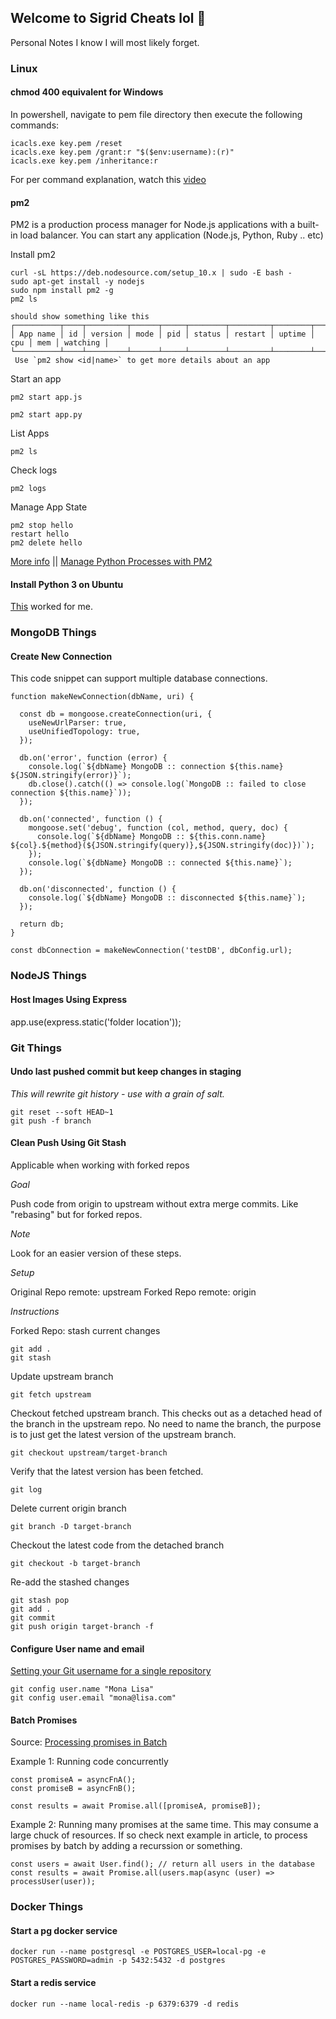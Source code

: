 ## Welcome to Sigrid Cheats lol 🤣

Personal Notes I know I will most likely forget. 

### Linux

#### chmod 400 equivalent for Windows

In powershell, navigate to pem file directory then execute the following commands:

```
icacls.exe key.pem /reset
icacls.exe key.pem /grant:r "$($env:username):(r)"
icacls.exe key.pem /inheritance:r
```

For per command explanation, watch this [video](https://www.youtube.com/watch?v=P1erVo5X3Bs)


#### pm2

PM2 is a production process manager for Node.js applications with a built-in load balancer. You can start any application (Node.js, Python, Ruby .. etc)

Install pm2

```
curl -sL https://deb.nodesource.com/setup_10.x | sudo -E bash -
sudo apt-get install -y nodejs
sudo npm install pm2 -g
pm2 ls

should show something like this
┌──────────┬────┬─────────┬──────┬─────┬────────┬─────────┬────────┬─────┬─────┬──────────┐
│ App name │ id │ version │ mode │ pid │ status │ restart │ uptime │ cpu │ mem │ watching │
└──────────┴────┴─────────┴──────┴─────┴────────┴─────────┴────────┴─────┴─────┴──────────┘
 Use `pm2 show <id|name>` to get more details about an app
```

Start an app

```
pm2 start app.js
```

```
pm2 start app.py
```

List Apps

```
pm2 ls
```

Check logs
```
pm2 logs
```

Manage App State
```
pm2 stop hello
restart hello
pm2 delete hello
```


[More info](https://pm2.io/)   ||  [Manage Python Processes with PM2](https://pm2.io/blog/2018/09/19/Manage-Python-Processes)


####  Install Python 3 on Ubuntu

[This](https://phoenixnap.com/kb/how-to-install-python-3-ubuntu) worked for me. 





### MongoDB Things


####  Create New Connection

This code snippet can support multiple database connections.

```
function makeNewConnection(dbName, uri) {

  const db = mongoose.createConnection(uri, {
    useNewUrlParser: true,
    useUnifiedTopology: true,
  });

  db.on('error', function (error) {
    console.log(`${dbName} MongoDB :: connection ${this.name} ${JSON.stringify(error)}`);
    db.close().catch(() => console.log(`MongoDB :: failed to close connection ${this.name}`));
  });

  db.on('connected', function () {
    mongoose.set('debug', function (col, method, query, doc) {
      console.log(`${dbName} MongoDB :: ${this.conn.name} ${col}.${method}(${JSON.stringify(query)},${JSON.stringify(doc)})`);
    });
    console.log(`${dbName} MongoDB :: connected ${this.name}`);
  });

  db.on('disconnected', function () {
    console.log(`${dbName} MongoDB :: disconnected ${this.name}`);
  });

  return db;
}

const dbConnection = makeNewConnection('testDB', dbConfig.url);
```




### NodeJS Things


####  Host Images Using Express

app.use(express.static('folder location'));



### Git Things

####  Undo last pushed commit but keep changes in staging

*This will rewrite git history - use with a grain of salt.*
```
git reset --soft HEAD~1
git push -f branch
```

####  Clean Push Using Git Stash

Applicable when working with forked repos

*Goal*

Push code from origin to upstream without extra merge commits. Like "rebasing" but for forked repos.

*Note*

Look for an easier version of these steps. 

*Setup*

Original Repo remote: upstream
Forked Repo remote: origin
 
 *Instructions*
 
 Forked Repo: stash current changes
 ```
 git add .
 git stash
 ```
 
 Update upstream branch
 ```
 git fetch upstream
 ```

Checkout fetched upstream branch. This checks out as a detached head of the branch in the upstream repo. No need to name the branch, the purpose is to just get the latest version of the upstream branch.
```
git checkout upstream/target-branch
```

Verify that the latest version has been fetched.
```
git log
```

Delete current origin branch
```
git branch -D target-branch
```

Checkout the latest code from the detached branch
```
git checkout -b target-branch
```

Re-add the stashed changes
```
git stash pop
git add .
git commit
git push origin target-branch -f
```



#### Configure User name and email

[Setting your Git username for a single repository](https://docs.github.com/en/get-started/getting-started-with-git/setting-your-username-in-git#setting-your-git-username-for-a-single-repository)

```
git config user.name "Mona Lisa"
git config user.email "mona@lisa.com"
```


#### Batch Promises

Source: [Processing promises in Batch](https://dev.to/woovi/processing-promises-in-batch-2le6)

Example 1: Running code concurrently
```
const promiseA = asyncFnA();
const promiseB = asyncFnB();

const results = await Promise.all([promiseA, promiseB]);
```

Example 2: Running many promises at the same time.
This may consume a large chuck of resources. If so check next example in article, to process promises by batch by adding a recurssion or something. 
```
const users = await User.find(); // return all users in the database
const results = await Promise.all(users.map(async (user) => processUser(user));
```


### Docker Things

#### Start a pg docker service

```
docker run --name postgresql -e POSTGRES_USER=local-pg -e POSTGRES_PASSWORD=admin -p 5432:5432 -d postgres
```
####  Start a redis service

```
docker run --name local-redis -p 6379:6379 -d redis
```



